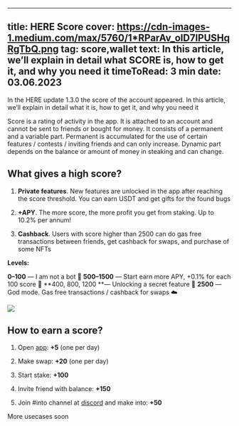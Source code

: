 -----
title: HERE Score
cover: https://cdn-images-1.medium.com/max/5760/1*RParAv_olD7IPUSHqRgTbQ.png
tag: score,wallet
text: In this article, we’ll explain in detail what SCORE is, how to get it, and why you need it
timeToRead: 3 min
date: 03.06.2023
-----



In the HERE update 1.3.0 the score of the account appeared. In this article, we’ll explain in detail what it is, how to get it, and why you need it

Score is a rating of activity in the app. It is attached to an account and cannot be sent to friends or bought for money. It consists of a permanent and a variable part. Permanent is accumulated for the use of certain features / contests / inviting friends and can only increase. Dynamic part depends on the balance or amount of money in steaking and can change.

## What gives a high score?

1. **Private features**. New features are unlocked in the app after reaching the score threshold. You can earn USDT and get gifts for the found bugs

2. **+APY**. The more score, the more profit you get from staking. Up to 10.2% per annum!

3. **Cashback**. Users with score higher than 2500 can do gas free transactions between friends, get cashback for swaps, and purchase of some NFTs

**Levels:**

**0–100** — I am not a bot 🤖 
**500–1500** — Start earn more APY, +0.1% for each 100 score 💸 
**400, 800, 1200 **— Unlocking a secret feature 🔐 
**2500** — God mode. Gas free transactions / cashback for swaps ☁️

![](https://cdn-images-1.medium.com/max/5760/1*RParAv_olD7IPUSHqRgTbQ.png)

## How to earn a score?

1. Open [app](https://download.herewallet.app/): **+5** (one per day)

1. Make swap: **+20** (one per day)

1. Start stake: **+100**

1. Invite friend with balance: **+150**

1. Join #into channel at [discord](https://dd.herewallet.app/) and make into: **+50**

More usecases soon
